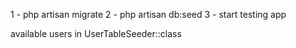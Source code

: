 1 - php artisan migrate
2 - php artisan db:seed
3 - start testing app

available users in UserTableSeeder::class